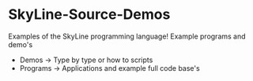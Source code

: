 # SkyLine-Source-Demos
Examples of the SkyLine programming language! Example programs and demo's

* Demos -> Type by type or how to scripts 
* Programs -> Applications and example full code base's

